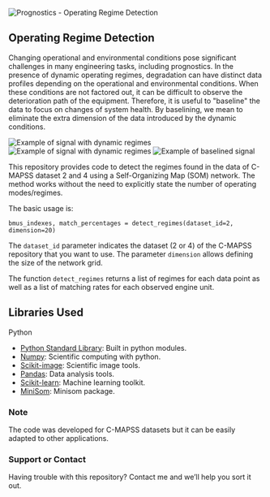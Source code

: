 ![Prognostics - Operating Regime Detection](https://github.com/marcialbaptista/RegimeDetection/blob/master/icon.png?raw=true)

## Operating Regime Detection

Changing operational and environmental conditions pose significant challenges in many engineering tasks, including prognostics. In the presence of dynamic operating regimes, degradation can have distinct data profiles depending on the operational and environmental conditions. When these conditions are not factored out, it can be difficult to observe the deterioration path of the equipment. Therefore, it is useful to "baseline" the  data to focus on changes of system health. By baselining, we mean to eliminate the extra dimension of the data introduced by the dynamic conditions.


![Example of signal with dynamic regimes](https://github.com/marcialbaptista/RegimeDetection/blob/master/imgs/operational_conditions_2d.png?raw=true) ![Example of signal with dynamic regimes](https://github.com/marcialbaptista/RegimeDetection/blob/master/imgs/operational_conditions.png?raw=true) ![Example of baselined signal](https://github.com/marcialbaptista/RegimeDetection/blob/master/imgs/operational_conditions_trend.png?raw=true)

This repository provides code to detect the regimes found in the data of C-MAPSS dataset 2 and 4 using a Self-Organizing Map (SOM) network. The method works without the need to explicitly state the number of operating modes/regimes.   

The basic usage is:
```
bmus_indexes, match_percentages = detect_regimes(dataset_id=2, dimension=20)
```

The `dataset_id` parameter indicates the dataset (2 or 4) of the C-MAPSS repository that you want to use. The parameter `dimension` allows defining the size of the network grid. 

The function `detect_regimes` returns a list of regimes for each data point as well as a list of matching rates for each observed engine unit. 

## Libraries Used

Python

- [Python Standard Library](https://docs.python.org/2/library/): Built in python modules.
- [Numpy](https://numpy.org/): Scientific computing with python.
- [Scikit-image](https://scikit-image.org/): Scientific image tools. 
- [Pandas](https://pandas.pydata.org/): Data analysis tools.
- [Scikit-learn](https://scikit-learn.org/stable/): Machine learning toolkit.
- [MiniSom](https://pypi.org/project/MiniSom/): Minisom package. 

### Note

The code was developed for C-MAPSS datasets but it can be easily adapted to other applications. 

### Support or Contact

Having trouble with this repository? Contact me and we’ll help you sort it out.

